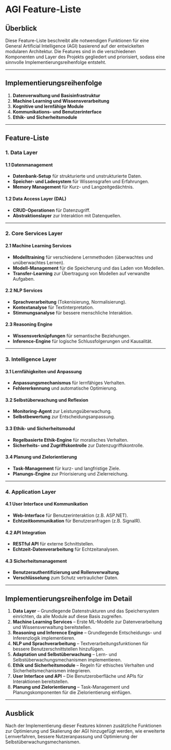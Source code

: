 # AGI Feature-Liste

## Überblick

Diese Feature-Liste beschreibt alle notwendigen Funktionen für eine General Artificial Intelligence (AGI) basierend auf der entwickelten modularen Architektur. Die Features sind in die verschiedenen Komponenten und Layer des Projekts gegliedert und priorisiert, sodass eine sinnvolle Implementierungsreihenfolge entsteht.

---

## Implementierungsreihenfolge

1. **Datenverwaltung und Basisinfrastruktur**
2. **Machine Learning und Wissensverarbeitung**
3. **Kognitive und lernfähige Module**
4. **Kommunikations- und Benutzerinterface**
5. **Ethik- und Sicherheitsmodule**

---

## Feature-Liste

### 1. Data Layer

#### 1.1 Datenmanagement

- **Datenbank-Setup** für strukturierte und unstrukturierte Daten.
- **Speicher- und Ladesystem** für Wissensgrafen und Erfahrungen.
- **Memory Management** für Kurz- und Langzeitgedächtnis.

#### 1.2 Data Access Layer (DAL)

- **CRUD-Operationen** für Datenzugriff.
- **Abstraktionslayer** zur Interaktion mit Datenquellen.
  
---

### 2. Core Services Layer

#### 2.1 Machine Learning Services

- **Modelltraining** für verschiedene Lernmethoden (überwachtes und unüberwachtes Lernen).
- **Modell-Management** für die Speicherung und das Laden von Modellen.
- **Transfer-Learning** zur Übertragung von Modellen auf verwandte Aufgaben.

#### 2.2 NLP Services

- **Sprachverarbeitung** (Tokenisierung, Normalisierung).
- **Kontextanalyse** für Textinterpretation.
- **Stimmungsanalyse** für bessere menschliche Interaktion.

#### 2.3 Reasoning Engine

- **Wissensverknüpfungen** für semantische Beziehungen.
- **Inference-Engine** für logische Schlussfolgerungen und Kausalität.
  
---

### 3. Intelligence Layer

#### 3.1 Lernfähigkeiten und Anpassung

- **Anpassungsmechanismus** für lernfähiges Verhalten.
- **Fehlererkennung** und automatische Optimierung.

#### 3.2 Selbstüberwachung und Reflexion

- **Monitoring-Agent** zur Leistungsüberwachung.
- **Selbstbewertung** zur Entscheidungsanpassung.

#### 3.3 Ethik- und Sicherheitsmodul

- **Regelbasierte Ethik-Engine** für moralisches Verhalten.
- **Sicherheits- und Zugriffskontrolle** zur Datenzugriffskontrolle.

#### 3.4 Planung und Zielorientierung

- **Task-Management** für kurz- und langfristige Ziele.
- **Planungs-Engine** zur Priorisierung und Zielerreichung.

---

### 4. Application Layer

#### 4.1 User Interface und Kommunikation

- **Web-Interface** für Benutzerinteraktion (z.B. ASP.NET).
- **Echtzeitkommunikation** für Benutzeranfragen (z.B. SignalR).

#### 4.2 API Integration

- **RESTful API** für externe Schnittstellen.
- **Echtzeit-Datenverarbeitung** für Echtzeitanalysen.

#### 4.3 Sicherheitsmanagement

- **Benutzerauthentifizierung und Rollenverwaltung**.
- **Verschlüsselung** zum Schutz vertraulicher Daten.

---

## Implementierungsreihenfolge im Detail

1. **Data Layer** – Grundlegende Datenstrukturen und das Speichersystem einrichten, da alle Module auf diese Basis zugreifen.
2. **Machine Learning Services** – Erste ML-Modelle zur Datenverarbeitung und Wissensverwaltung bereitstellen.
3. **Reasoning und Inference Engine** – Grundlegende Entscheidungs- und Inferenzlogik implementieren.
4. **NLP und Sprachverarbeitung** – Textverarbeitungsfunktionen für bessere Benutzerschnittstellen hinzufügen.
5. **Adaptation und Selbstüberwachung** – Lern- und Selbstüberwachungsmechanismen implementieren.
6. **Ethik und Sicherheitsmodule** – Regeln für ethisches Verhalten und Sicherheitsmechanismen integrieren.
7. **User Interface und API** – Die Benutzeroberfläche und APIs für Interaktionen bereitstellen.
8. **Planung und Zielorientierung** – Task-Management und Planungskomponenten für die Zielorientierung einfügen.

---

## Ausblick

Nach der Implementierung dieser Features können zusätzliche Funktionen zur Optimierung und Skalierung der AGI hinzugefügt werden, wie erweiterte Lernverfahren, bessere Nutzeranpassung und Optimierung der Selbstüberwachungsmechanismen.
